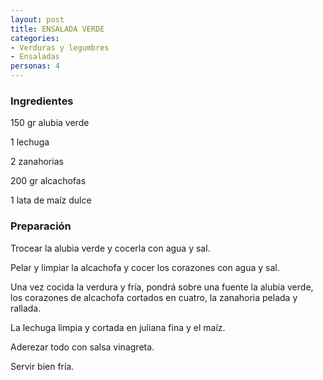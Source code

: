 ```yaml
---
layout: post
title: ENSALADA VERDE
categories:
- Verduras y legumbres
- Ensaladas
personas: 4 
---
```

<h3>Ingredientes</h3>
150 gr alubia verde

1 lechuga

2 zanahorias

200 gr alcachofas

1 lata de maíz dulce

<h3>Preparación</h3>
Trocear la alubia verde y cocerla con agua y sal.

Pelar y limpiar la alcachofa y cocer los corazones con agua y sal.

Una vez cocida la verdura y fría, pondrá sobre una fuente la alubia verde, los corazones de alcachofa cortados en cuatro, la zanahoria pelada y rallada.

La lechuga limpia y cortada en juliana fina y el maíz.

Aderezar todo con salsa vinagreta.

Servir bien fría.